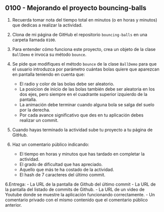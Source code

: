 ## 0100 - Mejorando el proyecto bouncing-balls

1. Recuerda tomar nota del tiempo total en minutos (o en horas y minutos) que dedicas a realizar la actividad.

2. Clona de mi página de GitHub el repositorio `bouncing-balls` en una carpeta llamada `0100`.

2. Para entender cómo funciona este proyecto, crea un objeto de la clase `BallDemo` e invoca su método `bounce`.

3. Se pide que modifiques el método `bounce` de la clase `BallDemo` para que el usuario introduzca por parámetro cuántas bolas quiere que aparezcan en pantalla teniendo en cuenta que:

    - El radio y color de las bolas debe ser aleatorio. 
    - La posicion de inicio de las bolas también debe ser aleatoria en los dos ejes, pero siempre en el cuadrante superior izquierdo de la pantalla.
    - La animación debe terminar cuando alguna bola se salga del suelo por la derecha. 
    - Por cada avance significativo que des en tu aplicación debes realizar un commit. 

4. Cuando hayas terminado la actividad sube tu proyecto a tu página de GitHub.

5. Haz un comentario público indicando:
    - El tiempo en horas y minutos que has tardado en completar la actividad.
    - El grado de dificultad que has apreciado.
    - Aquello que más te ha costado de la actividad.
    - El hash de 7 caracteres del último commit.

6.Entrega:
    - La URL de la pantalla de Github del último commit
    - La URL de la pantalla del listado de commits de Github.
    - La URL de un video de Youtube donde se muestre la aplicación funcionando correctamente.
    - Un comentario privado con el mismo contenido que el comentario público anterior.
